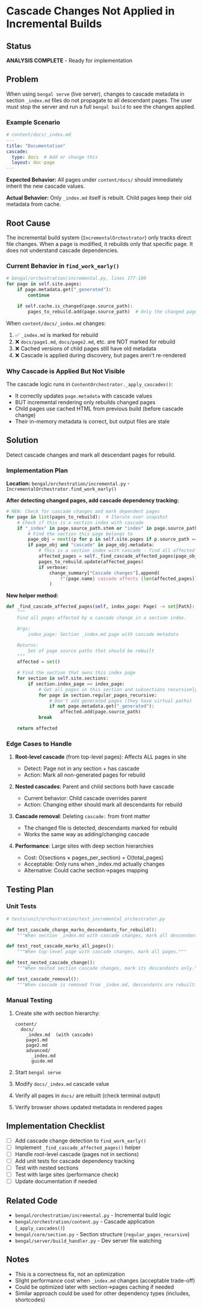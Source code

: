 # Cascade Changes Not Applied in Incremental Builds

## Status
**ANALYSIS COMPLETE** - Ready for implementation

## Problem

When using `bengal serve` (live server), changes to cascade metadata in section `_index.md` files do not propagate to all descendant pages. The user must stop the server and run a full `bengal build` to see the changes applied.

### Example Scenario
```yaml
# content/docs/_index.md
---
title: "Documentation"
cascade:
  type: docs  # Add or change this
  layout: doc-page
---
```

**Expected Behavior:** All pages under `content/docs/` should immediately inherit the new cascade values.

**Actual Behavior:** Only `_index.md` itself is rebuilt. Child pages keep their old metadata from cache.

## Root Cause

The incremental build system (`IncrementalOrchestrator`) only tracks direct file changes. When a page is modified, it rebuilds only that specific page. It does not understand cascade dependencies.

### Current Behavior in `find_work_early()`

```python
# bengal/orchestration/incremental.py, lines 177-189
for page in self.site.pages:
    if page.metadata.get("_generated"):
        continue

    if self.cache.is_changed(page.source_path):
        pages_to_rebuild.add(page.source_path)  # Only the changed page!
```

When `content/docs/_index.md` changes:
1. ✅ `_index.md` is marked for rebuild
2. ❌ `docs/page1.md`, `docs/page2.md`, etc. are NOT marked for rebuild
3. ❌ Cached versions of child pages still have old metadata
4. ❌ Cascade is applied during discovery, but pages aren't re-rendered

### Why Cascade is Applied But Not Visible

The cascade logic runs in `ContentOrchestrator._apply_cascades()`:
- It correctly updates `page.metadata` with cascade values
- BUT incremental rendering only rebuilds changed pages
- Child pages use cached HTML from previous build (before cascade change)
- Their in-memory metadata is correct, but output files are stale

## Solution

Detect cascade changes and mark all descendant pages for rebuild.

### Implementation Plan

**Location:** `bengal/orchestration/incremental.py` - `IncrementalOrchestrator.find_work_early()`

**After detecting changed pages, add cascade dependency tracking:**

```python
# NEW: Check for cascade changes and mark dependent pages
for page in list(pages_to_rebuild):  # Iterate over snapshot
    # Check if this is a section index with cascade
    if "_index" in page.source_path.stem or "index" in page.source_path.stem:
        # Find the section this page belongs to
        page_obj = next((p for p in self.site.pages if p.source_path == page), None)
        if page_obj and "cascade" in page_obj.metadata:
            # This is a section index with cascade - find all affected pages
            affected_pages = self._find_cascade_affected_pages(page_obj)
            pages_to_rebuild.update(affected_pages)
            if verbose:
                change_summary["Cascade changes"].append(
                    f"{page.name} cascade affects {len(affected_pages)} pages"
                )
```

**New helper method:**

```python
def _find_cascade_affected_pages(self, index_page: Page) -> set[Path]:
    """
    Find all pages affected by a cascade change in a section index.

    Args:
        index_page: Section _index.md page with cascade metadata

    Returns:
        Set of page source paths that should be rebuilt
    """
    affected = set()

    # Find the section that owns this index page
    for section in self.site.sections:
        if section.index_page == index_page:
            # Get all pages in this section and subsections recursively
            for page in section.regular_pages_recursive:
                # Don't add generated pages (they have virtual paths)
                if not page.metadata.get("_generated"):
                    affected.add(page.source_path)
            break

    return affected
```

### Edge Cases to Handle

1. **Root-level cascade** (from top-level pages): Affects ALL pages in site
   - Detect: Page not in any section + has cascade
   - Action: Mark all non-generated pages for rebuild

2. **Nested cascades**: Parent and child sections both have cascade
   - Current behavior: Child cascade overrides parent
   - Action: Changing either should mark all descendants for rebuild

3. **Cascade removal**: Deleting `cascade:` from front matter
   - The changed file is detected, descendants marked for rebuild
   - Works the same way as adding/changing cascade

4. **Performance**: Large sites with deep section hierarchies
   - Cost: O(sections × pages_per_section) = O(total_pages)
   - Acceptable: Only runs when _index.md actually changes
   - Alternative: Could cache section→pages mapping

## Testing Plan

### Unit Tests

```python
# tests/unit/orchestration/test_incremental_orchestrator.py

def test_cascade_change_marks_descendants_for_rebuild():
    """When section _index.md with cascade changes, mark all descendants."""

def test_root_cascade_marks_all_pages():
    """When top-level page with cascade changes, mark all pages."""

def test_nested_cascade_change():
    """When nested section cascade changes, mark its descendants only."""

def test_cascade_removal():
    """When cascade is removed from _index.md, descendants are rebuilt."""
```

### Manual Testing

1. Create site with section hierarchy:
   ```
   content/
     docs/
       _index.md  (with cascade)
       page1.md
       page2.md
       advanced/
         _index.md
         guide.md
   ```

2. Start `bengal serve`

3. Modify `docs/_index.md` cascade value

4. Verify all pages in `docs/` are rebuilt (check terminal output)

5. Verify browser shows updated metadata in rendered pages

## Implementation Checklist

- [ ] Add cascade change detection to `find_work_early()`
- [ ] Implement `_find_cascade_affected_pages()` helper
- [ ] Handle root-level cascade (pages not in sections)
- [ ] Add unit tests for cascade dependency tracking
- [ ] Test with nested sections
- [ ] Test with large sites (performance check)
- [ ] Update documentation if needed

## Related Code

- `bengal/orchestration/incremental.py` - Incremental build logic
- `bengal/orchestration/content.py` - Cascade application (`_apply_cascades()`)
- `bengal/core/section.py` - Section structure (`regular_pages_recursive`)
- `bengal/server/build_handler.py` - Dev server file watching

## Notes

- This is a correctness fix, not an optimization
- Slight performance cost when `_index.md` changes (acceptable trade-off)
- Could be optimized later with section→pages caching if needed
- Similar approach could be used for other dependency types (includes, shortcodes)
